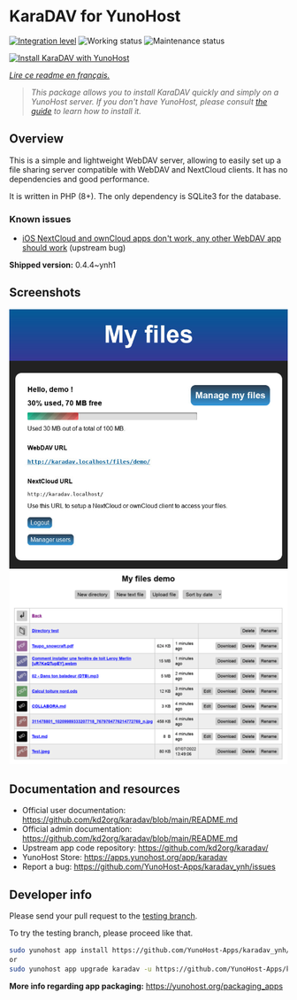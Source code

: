 <!--
N.B.: This README was automatically generated by https://github.com/YunoHost/apps/tree/master/tools/README-generator
It shall NOT be edited by hand.
-->

# KaraDAV for YunoHost

[![Integration level](https://dash.yunohost.org/integration/karadav.svg)](https://dash.yunohost.org/appci/app/karadav) ![Working status](https://ci-apps.yunohost.org/ci/badges/karadav.status.svg) ![Maintenance status](https://ci-apps.yunohost.org/ci/badges/karadav.maintain.svg)

[![Install KaraDAV with YunoHost](https://install-app.yunohost.org/install-with-yunohost.svg)](https://install-app.yunohost.org/?app=karadav)

*[Lire ce readme en français.](./README_fr.md)*

> *This package allows you to install KaraDAV quickly and simply on a YunoHost server.
If you don't have YunoHost, please consult [the guide](https://yunohost.org/#/install) to learn how to install it.*

## Overview

This is a simple and lightweight WebDAV server, allowing to easily set up a file sharing server compatible with WebDAV and NextCloud clients. It has no dependencies and good performance.

It is written in PHP (8+). The only dependency is SQLite3 for the database.

### Known issues

- [iOS NextCloud and ownCloud apps don't work, any other WebDAV app should work](https://github.com/kd2org/karadav/issues/22) (upstream bug)


**Shipped version:** 0.4.4~ynh1

## Screenshots

![Screenshot of KaraDAV](./doc/screenshots/karadav.jpg)
![Screenshot of KaraDAV](./doc/screenshots/karadav_files.png)

## Documentation and resources

* Official user documentation: <https://github.com/kd2org/karadav/blob/main/README.md>
* Official admin documentation: <https://github.com/kd2org/karadav/blob/main/README.md>
* Upstream app code repository: <https://github.com/kd2org/karadav/>
* YunoHost Store: <https://apps.yunohost.org/app/karadav>
* Report a bug: <https://github.com/YunoHost-Apps/karadav_ynh/issues>

## Developer info

Please send your pull request to the [testing branch](https://github.com/YunoHost-Apps/karadav_ynh/tree/testing).

To try the testing branch, please proceed like that.

``` bash
sudo yunohost app install https://github.com/YunoHost-Apps/karadav_ynh/tree/testing --debug
or
sudo yunohost app upgrade karadav -u https://github.com/YunoHost-Apps/karadav_ynh/tree/testing --debug
```

**More info regarding app packaging:** <https://yunohost.org/packaging_apps>
